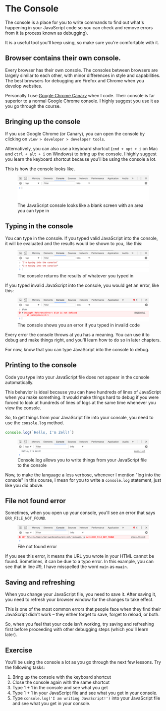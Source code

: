 # The Console

The console is a place for you to write commands to find out what's happening in your JavaScript code so you can check and remove errors from it (a process known as debugging).

It is a useful tool you'll keep using, so make sure you're comfortable with it.

## Browser contains their own console.

Every browser has their own console. The consoles between browsers are largely similar to each other, with minor differences in style and capabilities. The best browsers for debugging are Firefox and Chrome when you develop websites.

Personally I use [Google Chrome Canary](https://www.google.com/chrome/browser/canary.html) when I code. Their console is far superior to a normal Google Chrome console. I highly suggest you use it as you go through the course.

## Bringing up the console

If you use Google Chrome (or Canary), you can open the console by clicking on `view > developer > developer tools`.

Alternatively, you can also use a keyboard shortcut (`cmd + opt + i` on Mac and `ctrl + alt + i` on Windows) to bring up the console. I highly suggest you learn the keyboard shortcut because you'll be using the console a lot.

This is how the console looks like.

<figure>
  <img src="../../images/core/01/console/console.png" alt="The JavaScript console looks like a blank screen with an area you can type in">
  <figcaption>The JavaScript console looks like a blank screen with an area you can type in</figcaption>
</figure>

## Typing in the console

You can type in the console. If you typed valid JavaScript into the console, it will be evaluated and the results would be shown to you, like this:

<figure>
  <img src="../../images/core/01/console/console-valid.png" alt="The console returns the results of whatever you typed in">
  <figcaption>The console returns the results of whatever you typed in</figcaption>
</figure>

If you typed invalid JavaScript into the console, you would get an error, like this:

<figure>
  <img src="../../images/core/01/console/console-invalid.png" alt="The console shows you an error if you typed in invalid code">
  <figcaption>The console shows you an error if you typed in invalid code</figcaption>
</figure>

Every error the console throws at you has a meaning. You can use it to debug and make things right, and you'll learn how to do so in later chapters.

For now, know that you can type JavaScript into the console to debug.

## Printing to the console

Code you type into your JavaScript file does not appear in the console automatically.

This behavior is ideal because you can have hundreds of lines of JavaScript when you make something. It would make things hard to debug if you were forced to look at hundreds of lines of logs at the same time whenever you view the console.

So, to get things from your JavaScript file into your console, you need to use the `console.log` method.

```js
console.log(`Hello, I'm Zell!`)
```

<figure>
  <img src="../../images/core/01/console/console-log.png" alt="Console.log allows you to write things from your JavaScript file to the console">
  <figcaption>Console.log allows you to write things from your JavaScript file to the console</figcaption>
</figure>

Now, to make the language a less verbose, whenever I mention "log into the console" in this course, I mean for you to write a `console.log` statement, just like you did above.

## File not found error

Sometimes, when you open up your console, you'll see an error that says `ERR_FILE_NOT_FOUND`.

<figure>
  <img src="../../images/core/01/console/not-found.png" alt="File not found error">
  <figcaption>File not found error</figcaption>
</figure>

If you see this error, it means the URL you wrote in your HTML cannot be found. Sometimes, it can be due to a typo error. In this example, you can see that in line #9, I have misspelled the word `main` as `maain`.

## Saving and refreshing

When you change your JavaScript file, you need to save it. After saving it, you need to refresh your browser window for the changes to take effect.

This is one of the most common errors that people face when they find their JavaScript didn't work – they either forget to save, forget to reload, or both.

So, when you feel that your code isn't working, try saving and refreshing first before proceeding with other debugging steps (which you'll learn later).

## Exercise

You'll be using the console a lot as you go through the next few lessons. Try the following tasks:

1. Bring up the console with the keyboard shortcut
2. Close the console again with the same shortcut
3. Type 1 + 1 in the console and see what you get
4. Type 1 + 1 in your JavaScript file and see what you get in your console.
5. Type `console.log('I am writing JavaScript!')` into your JavaScript file and see what you get in your console.
